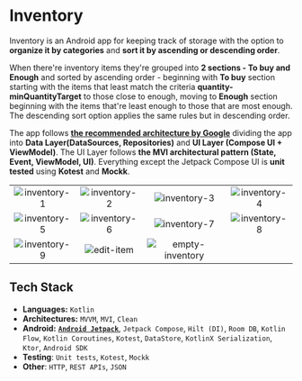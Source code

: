 # Inventory
Inventory is an Android app for keeping track of storage with the option to **organize it by categories** and **sort it by ascending or descending order**.

When there're inventory items they're grouped into **2 sections - To buy and Enough** and sorted by ascending order - beginning with **To buy** section starting with the items that least match the criteria **quantity-minQuantityTarget** to those close to enough, moving to **Enough** section beginning with the items that're least enough to those that are most enough. The descending sort option applies the same rules but in descending order.

The app follows [**the recommended architecture by Google**](https://developer.android.com/topic/architecture) dividing the app into **Data Layer(DataSources, Repositories)** and **UI Layer (Compose UI + ViewModel)**. The UI Layer follows **the MVI architectural pattern (State, Event, ViewModel, UI)**. Everything except the Jetpack Compose UI is **unit tested** using **Kotest** and **Mockk**.

|          |             |                |       |
| :---:    |    :----:   |          :---: | :---: |
| ![inventory-1](https://github.com/nicolegeorgieva/inventory/assets/93789076/52d2582f-e6f7-418c-a200-170214aa8450) | ![inventory-2](https://github.com/nicolegeorgieva/inventory/assets/93789076/88d1f32f-b7b6-496d-9a2c-4d58dde0a1a0) | ![inventory-3](https://github.com/nicolegeorgieva/inventory/assets/93789076/65cbc57d-a9b4-4e76-83ba-f43f2215331e) | ![inventory-4](https://github.com/nicolegeorgieva/inventory/assets/93789076/298b94e4-be14-40df-a518-bc969b1e9770)
![inventory-5](https://github.com/nicolegeorgieva/inventory/assets/93789076/7211a19d-ce4a-4ec3-8828-81c10059bca9) | ![inventory-6](https://github.com/nicolegeorgieva/inventory/assets/93789076/f0c43da7-93ab-4bea-88b6-42b7eb3b3823) | ![inventory-7](https://github.com/nicolegeorgieva/inventory/assets/93789076/8009b215-cb1c-4c8e-9767-7d7ab6f4933a) | ![inventory-8](https://github.com/nicolegeorgieva/inventory/assets/93789076/40e7bb96-419a-4646-ba2f-2e44d9417d9d) | 
![inventory-9](https://github.com/nicolegeorgieva/inventory/assets/93789076/f46fb186-1baf-4ac1-a85a-68bbb0406605) | ![edit-item](https://github.com/nicolegeorgieva/inventory/assets/93789076/cf9d1da3-ffb8-488d-88bd-390919669173) | ![empty-inventory](https://github.com/nicolegeorgieva/inventory/assets/93789076/329e3fcc-8433-46a3-8624-70b4fa2653ef)

## Tech Stack

- **Languages:** `Kotlin`
- **Architectures:** `MVVM`, `MVI`, `Clean`
- **Android:** [**`Android Jetpack`**](https://developer.android.com/jetpack), `Jetpack Compose`, `Hilt (DI)`, `Room DB`, `Kotlin Flow`, `Kotlin Coroutines`, `Kotest`, `DataStore`, `KotlinX Serialization`, `Ktor`, `Android SDK`
- **Testing**: `Unit tests`, `Kotest`, `Mockk`
- **Other**: `HTTP`, `REST APIs`, `JSON`
